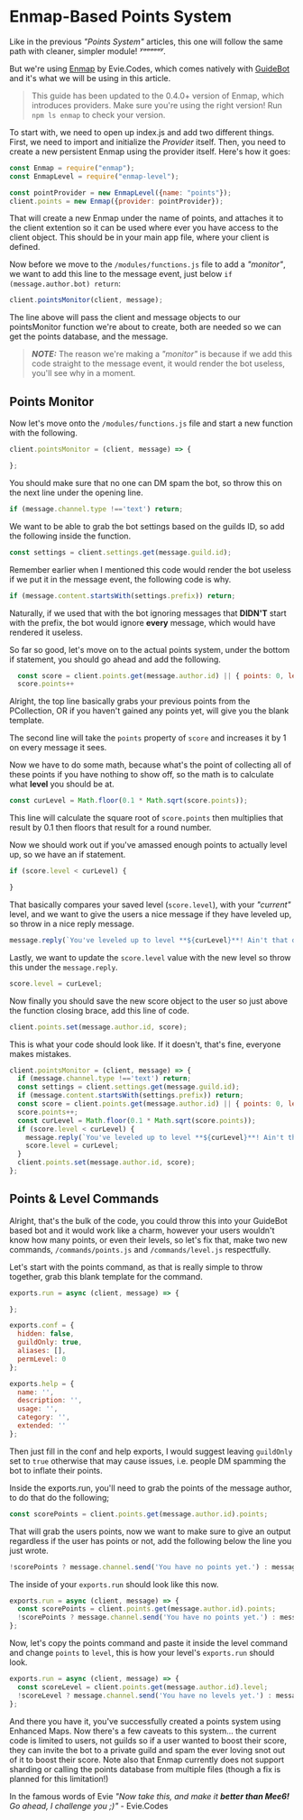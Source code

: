 # Enmap-Based Points System

Like in the previous _"Points System"_ articles, this one will follow the same path with cleaner, simpler module! _ʸᵃᵃᵃᵃᵃʸ_.

But we're using [Enmap](/coding-guides/using-persistentcollections.md) by Evie.Codes, which comes natively with [GuideBot](https://github.com/An-Idiots-Guide/guidebot) and it's what we will be using in this article.

> This guide has been updated to the 0.4.0+ version of Enmap, which introduces providers. Make sure you're using the right version! Run `npm ls enmap` to check your version.

To start with, we need to open up index.js and add two different things. First, we need to import and initialize the *Provider* itself. Then, you need to create a new persistent Enmap using the provider itself. Here's how it goes:

```js
const Enmap = require("enmap");
const EnmapLevel = require("enmap-level");

const pointProvider = new EnmapLevel({name: "points"});
client.points = new Enmap({provider: pointProvider});
```

That will create a new Enmap under the name of points, and attaches it to the client extention so it can be used where ever you have access to the client object. This should be in your main app file, where your client is defined.

Now before we move to the `/modules/functions.js` file to add a _"monitor"_, we want to add this line to the message event, just below `if (message.author.bot) return`:

```js
client.pointsMonitor(client, message);
```

The line above will pass the client and message objects to our pointsMonitor function we're about to create, both are needed so we can get the points database, and the message.

>***NOTE:*** The reason we're making a _"monitor"_ is because if we add this code straight to the message event, it would render the bot useless, you'll see why in a moment.

## Points Monitor

Now let's move onto the `/modules/functions.js` file and start a new function with the following.

```js
client.pointsMonitor = (client, message) => {

};
```

You should make sure that no one can DM spam the bot, so throw this on the next line under the opening line.

```js
if (message.channel.type !=='text') return;
```

We want to be able to grab the bot settings based on the guilds ID, so add the following inside the function.

```js
const settings = client.settings.get(message.guild.id);
```

Remember earlier when I mentioned this code would render the bot useless if we put it in the message event, the following code is why.

```js
if (message.content.startsWith(settings.prefix)) return;
```

Naturally, if we used that with the bot ignoring messages that **DIDN'T** start with the prefix, the bot would ignore **every** message, which would have rendered it useless.

So far so good, let's move on to the actual points system, under the bottom if statement, you should go ahead and add the following.

```js
  const score = client.points.get(message.author.id) || { points: 0, level: 0 };
  score.points++
```

Alright, the top line basically grabs your previous points from the PCollection, OR if you haven't gained any points yet, will give you the blank template.

The second line will take the `points` property of `score` and increases it by 1 on every message it sees.

Now we have to do some math, because what's the point of collecting all of these points if you have nothing to show off, so the math is to calculate what **level** you should be at.

```js
const curLevel = Math.floor(0.1 * Math.sqrt(score.points));
```

This line will calculate the square root of `score.points` then multiplies that result by 0.1 then floors that result for a round number.

Now we should work out if you've amassed enough points to actually level up, so we have an if statement.

```js
if (score.level < curLevel) {

}
```

That basically compares your saved level (`score.level`), with your _"current"_ level, and we want to give the users a nice message if they have leveled up, so throw in a nice reply message.

```js
message.reply(`You've leveled up to level **${curLevel}**! Ain't that dandy?`);
```

Lastly, we want to update the `score.level` value with the new level so throw this under the `message.reply`.

```js
score.level = curLevel;
```

Now finally you should save the new score object to the user so just above the function closing brace, add this line of code.

```js
client.points.set(message.author.id, score);
```

This is what your code should look like. If it doesn't, that's fine, everyone makes mistakes.

```js
client.pointsMonitor = (client, message) => {
  if (message.channel.type !=='text') return;
  const settings = client.settings.get(message.guild.id);
  if (message.content.startsWith(settings.prefix)) return;
  const score = client.points.get(message.author.id) || { points: 0, level: 0 };
  score.points++;
  const curLevel = Math.floor(0.1 * Math.sqrt(score.points));
  if (score.level < curLevel) {
    message.reply(`You've leveled up to level **${curLevel}**! Ain't that dandy?`);
    score.level = curLevel;
  }
  client.points.set(message.author.id, score);
};
```

## Points & Level Commands

Alright, that's the bulk of the code, you could throw this into your GuideBot based bot and it would work like a charm, however your users wouldn't know how many points, or even their levels, so let's fix that, make two new commands, `/commands/points.js` and `/commands/level.js` respectfully.

Let's start with the points command, as that is really simple to throw together, grab this blank template for the command.

```js
exports.run = async (client, message) => {

};

exports.conf = {
  hidden: false,
  guildOnly: true,
  aliases: [],
  permLevel: 0
};

exports.help = {
  name: '',
  description: '',
  usage: '',
  category: '',
  extended: ''
};
```

Then just fill in the conf and help exports, I would suggest leaving `guildOnly` set to `true` otherwise that may cause issues, i.e. people DM spamming the bot to inflate their points.

Inside the exports.run, you'll need to grab the points of the message author, to do that do the following;

```js
const scorePoints = client.points.get(message.author.id).points;
```

That will grab the users points, now we want to make sure to give an output regardless if the user has points or not, add the following below the line you just wrote.

```js
!scorePoints ? message.channel.send('You have no points yet.') : message.channel.send(`You have ${scorePoints} points!`);
```

The inside of your `exports.run` should look like this now.

```js
exports.run = async (client, message) => {
  const scorePoints = client.points.get(message.author.id).points;
  !scorePoints ? message.channel.send('You have no points yet.') : message.channel.send(`You have ${scorePoints} points!`);
};
```

Now, let's copy the points command and paste it inside the level command and change `points` to `level`, this is how your level's `exports.run` should look.

```js
exports.run = async (client, message) => {
  const scoreLevel = client.points.get(message.author.id).level;
  !scoreLevel ? message.channel.send('You have no levels yet.') : message.channel.send(`You are currently level ${scoreLevel}!`);
};
```

And there you have it, you've successfully created a points system using Enhanced Maps. Now there's a few caveats to this system... the current code is limited to users, not guilds so if a user wanted to boost their score, they can invite the bot to a private guild and spam the ever loving snot out of it to boost their score. Note also that Enmap currently does not support sharding or calling the points database from multiple files (though a fix is planned for this limitation!)

In the famous words of Evie _"Now take this, and make it **better than Mee6!** Go ahead, I challenge you ;)"_ - Evie.Codes
